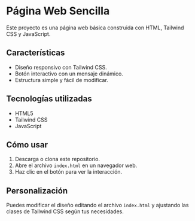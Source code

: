 # Página Web Sencilla

Este proyecto es una página web básica construida con HTML, Tailwind CSS y JavaScript.

## Características
- Diseño responsivo con Tailwind CSS.
- Botón interactivo con un mensaje dinámico.
- Estructura simple y fácil de modificar.

## Tecnologías utilizadas
- HTML5
- Tailwind CSS
- JavaScript

## Cómo usar
1. Descarga o clona este repositorio.
2. Abre el archivo `index.html` en un navegador web.
3. Haz clic en el botón para ver la interacción.

## Personalización
Puedes modificar el diseño editando el archivo `index.html` y ajustando las clases de Tailwind CSS según tus necesidades.
